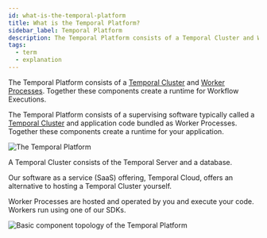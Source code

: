 ```yaml
---
id: what-is-the-temporal-platform
title: What is the Temporal Platform?
sidebar_label: Temporal Platform
description: The Temporal Platform consists of a Temporal Cluster and Worker Processes.
tags:
  - term
  - explanation
---
```


The Temporal Platform consists of a [Temporal Cluster](/concepts/what-is-a-temporal-cluster) and [Worker Processes](/concepts/what-is-a-worker-process).
Together these components create a runtime for Workflow Executions.

The Temporal Platform consists of a supervising software typically called a [Temporal Cluster](/concepts/what-is-a-temporal-cluster) and application code bundled as Worker Processes.
Together these components create a runtime for your application.

![The Temporal Platform](/diagrams/temporal-platform-simple.svg)

A Temporal Cluster consists of the Temporal Server and a database.

Our software as a service (SaaS) offering, Temporal Cloud, offers an alternative to hosting a Temporal Cluster yourself.

Worker Processes are hosted and operated by you and execute your code. Workers run using one of our SDKs.

![Basic component topology of the Temporal Platform](/diagrams/temporal-platform-component-topology.svg)
